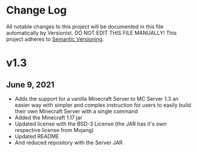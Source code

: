 # Change Log

All notable changes to this project will be documented in this file
automatically by Versionist. DO NOT EDIT THIS FILE MANUALLY!
This project adheres to [Semantic Versioning](http://semver.org/).

# v1.3
## June 9, 2021
* Adds the support for a vanilla Minecraft Server to MC Server 1.3 an easier way with simpler and complex instruction for users to easily build their own Minecraft Server with a single command
* Added the Minecraft 1.17 jar
* Updated license with the BSD-3 License (the JAR has it's own respective license from Mojang)
* Updated README
* And reduced repository with the Server JAR
